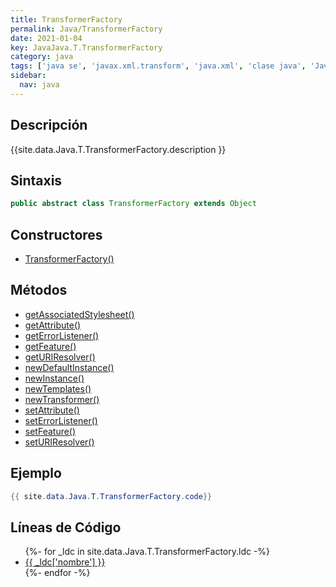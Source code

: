```yaml
---
title: TransformerFactory
permalink: Java/TransformerFactory
date: 2021-01-04
key: JavaJava.T.TransformerFactory
category: java
tags: ['java se', 'javax.xml.transform', 'java.xml', 'clase java', 'Java 1.5']
sidebar: 
  nav: java
---
```


## Descripción
{{site.data.Java.T.TransformerFactory.description }}

## Sintaxis
~~~java
public abstract class TransformerFactory extends Object
~~~

## Constructores
* [TransformerFactory()](/Java/TransformerFactory/TransformerFactory/)

## Métodos
* [getAssociatedStylesheet()](/Java/TransformerFactory/getAssociatedStylesheet)
* [getAttribute()](/Java/TransformerFactory/getAttribute)
* [getErrorListener()](/Java/TransformerFactory/getErrorListener)
* [getFeature()](/Java/TransformerFactory/getFeature)
* [getURIResolver()](/Java/TransformerFactory/getURIResolver)
* [newDefaultInstance()](/Java/TransformerFactory/newDefaultInstance)
* [newInstance()](/Java/TransformerFactory/newInstance)
* [newTemplates()](/Java/TransformerFactory/newTemplates)
* [newTransformer()](/Java/TransformerFactory/newTransformer)
* [setAttribute()](/Java/TransformerFactory/setAttribute)
* [setErrorListener()](/Java/TransformerFactory/setErrorListener)
* [setFeature()](/Java/TransformerFactory/setFeature)
* [setURIResolver()](/Java/TransformerFactory/setURIResolver)

## Ejemplo
~~~java
{{ site.data.Java.T.TransformerFactory.code}}
~~~

## Líneas de Código
<ul>
{%- for _ldc in site.data.Java.T.TransformerFactory.ldc -%}
   <li>
       <a href="{{_ldc['url'] }}">{{ _ldc['nombre'] }}</a>
   </li>
{%- endfor -%}
</ul>
